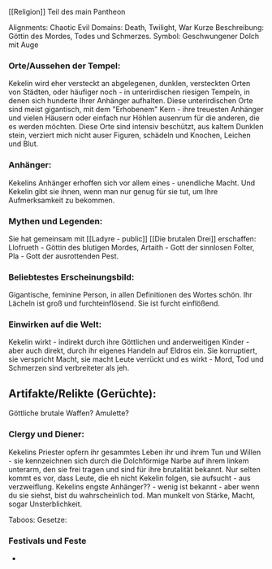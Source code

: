 [[Religion]]
Teil des main Pantheon

Alignments: Chaotic Evil
Domains: Death, Twilight, War
Kurze Beschreibung: Göttin des Mordes, Todes und Schmerzes.
Symbol: Geschwungener Dolch mit Auge
### Orte/Aussehen der Tempel:
Kekelin wird eher versteckt an abgelegenen, dunklen, versteckten Orten von Städten, oder häufiger noch - in unterirdischen riesigen Tempeln, in denen sich hunderte Ihrer Anhänger aufhalten.
Diese unterirdischen Orte sind meist gigantisch, mit dem "Erhobenem" Kern - ihre treuesten Anhänger und vielen Häusern oder einfach nur Höhlen ausenrum für die anderen, die es werden möchten. Diese Orte sind intensiv beschützt, aus kaltem Dunklen stein, verziert mich nicht auser Figuren, schädeln und Knochen, Leichen und Blut.
### Anhänger:
Kekelins Anhänger erhoffen sich vor allem eines - unendliche Macht. Und Kekelin gibt sie ihnen, wenn man nur genug für sie tut, um Ihre Aufmerksamkeit zu bekommen.
### Mythen und Legenden:
Sie hat gemeinsam mit [[Ladyre - public]] [[Die brutalen Drei]] erschaffen: Llofrueth - Göttin des blutigen Mordes, Artaith - Gott der sinnlosen Folter, Pla - Gott der ausrottenden Pest.

### Beliebtestes Erscheinungsbild:
Gigantische, feminine Person, in allen Definitionen des Wortes schön. Ihr Lächeln ist groß und furchteinflösend.
Sie ist furcht einflößend.
### Einwirken auf die Welt:
Kekelin wirkt - indirekt durch ihre Göttlichen und anderweitigen Kinder - aber auch direkt, durch ihr eigenes Handeln auf Eldros ein. Sie korruptiert, sie verspricht Macht, sie macht Leute verrückt und es wirkt - Mord, Tod und Schmerzen sind verbreiteter als jeh.
## Artifakte/Relikte (Gerüchte):
Göttliche brutale Waffen?
Amulette?
### Clergy und Diener:
Kekelins Priester opfern ihr gesammtes Leben ihr und ihrem Tun und Willen - sie kennzeichnen sich durch die Dolchförmige Narbe auf ihrem linkem unterarm, den sie frei tragen und sind für ihre brutalität bekannt. Nur selten kommt es vor, dass Leute, die eh nicht Kekelin folgen, sie aufsucht - aus verzweiflung.
Kekelins engste Anhänger?? - wenig ist bekannt - aber wenn du sie siehst, bist du wahrscheinlich tod. Man munkelt von Stärke, Macht, sogar Unsterblichkeit.

Taboos:
Gesetze:

### Festivals und Feste
-